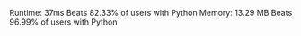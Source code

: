 Runtime: 37ms 
    Beats 82.33% of users with Python
Memory: 13.29 MB
    Beats 96.99% of users with Python
